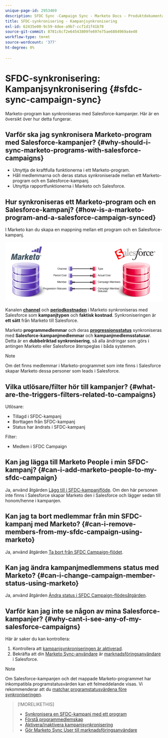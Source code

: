 ```yaml
---
unique-page-id: 2953469
description: SFDC Sync -Campaign Sync - Marketo Docs - Produktdokumentation
title: SFDC-synkronisering - Kampanjsynkronisering
exl-id: 62435e00-9c59-4dee-a9b7-ccf1d1f41b78
source-git-commit: 8781c6cf2e64543809fe697e75ae6884969a4e40
workflow-type: tm+mt
source-wordcount: '377'
ht-degree: 0%

---
```


# SFDC-synkronisering: Kampanjsynkronisering {#sfdc-sync-campaign-sync}

Marketo-program kan synkroniseras med Salesforce-kampanjer. Här är en översikt över hur detta fungerar.

## Varför ska jag synkronisera Marketo-program med Salesforce-kampanjer? {#why-should-i-sync-marketo-programs-with-salesforce-campaigns}

* Utnyttja de kraftfulla funktionerna i ett Marketo-program.
* Håll medlemmarna och deras status synkroniserade mellan ett Marketo-program och en Salesforce-kampanj.
* Utnyttja rapportfunktionerna i Marketo och Salesforce.

## Hur synkroniseras ett Marketo-program och en Salesforce-kampanj? {#how-is-a-marketo-program-and-a-salesforce-campaign-synced}

I Marketo kan du skapa en mappning mellan ett program och en Salesforce-kampanj.

![](assets/image2015-7-8-9-3a43-3a8.png)

Kanalen **[channel](/help/marketo/product-docs/administration/tags/create-a-program-channel.md)** och **[periodkostnaden](/help/marketo/product-docs/core-marketo-concepts/programs/working-with-programs/understanding-period-costs.md)** i Marketo synkroniseras med Salesforce som **kampanjtypen** och **faktisk kostnad**. Synkroniseringen är **ett sätt** från Marketo till Salesforce.

Marketo **programmedlemmar** och deras **[progressionsstatus](/help/marketo/product-docs/core-marketo-concepts/programs/creating-programs/understanding-program-membership.md)** synkroniseras med **Salesforce-kampanjmedlemmar** och **kampanjmedlemsstatusar**. Detta är en **dubbelriktad synkronisering**, så alla ändringar som görs i antingen Marketo eller Salesforce återspeglas i båda systemen.

>[!NOTE]
>
>Om det finns medlemmar i Marketo-programmet som inte finns i Salesforce skapar Marketo dessa personer som leads i Salesforce.

## Vilka utlösare/filter hör till kampanjer? {#what-are-the-triggers-filters-related-to-campaigns}

Utlösare:

* Tillagd i SFDC-kampanj
* Borttagen från SFDC-kampanj
* Status har ändrats i SFDC-kampanj

Filter:

* Medlem i SFDC Campaign

## Kan jag lägga till Marketo People i min SFDC-kampanj? {#can-i-add-marketo-people-to-my-sfdc-campaign}

Ja, använd åtgärden [Lägg till i SFDC-kampanjflöde](/help/marketo/product-docs/core-marketo-concepts/smart-campaigns/salesforce-flow-actions/add-to-sfdc-campaign.md). Om den här personen inte finns i Salesforce skapar Marketo den i Salesforce och lägger sedan till honom/henne i kampanjen.

## Kan jag ta bort medlemmar från min SFDC-kampanj med Marketo? {#can-i-remove-members-from-my-sfdc-campaign-using-marketo}

Ja, använd åtgärden [Ta bort från SFDC Campaign-flödet](/help/marketo/product-docs/core-marketo-concepts/smart-campaigns/salesforce-flow-actions/remove-from-sfdc-campaign.md).

## Kan jag ändra kampanjmedlemmens status med Marketo? {#can-i-change-campaign-member-status-using-marketo}

Ja, använd åtgärden [Ändra status i SFDC Campaign-flödesåtgärden](/help/marketo/product-docs/core-marketo-concepts/smart-campaigns/salesforce-flow-actions/change-status-in-sfdc-campaign.md).

## Varför kan jag inte se någon av mina Salesforce-kampanjer? {#why-cant-i-see-any-of-my-salesforce-campaigns}

Här är saker du kan kontrollera:

1. Kontrollera att [kampanjsynkroniseringen är aktiverad](/help/marketo/product-docs/crm-sync/salesforce-sync/setup/optional-steps/enable-disable-campaign-sync.md).
1. Bekräfta att din [Marketo Sync-användare](/help/marketo/product-docs/crm-sync/salesforce-sync/setup/enterprise-unlimited-edition/step-2-of-3-create-a-salesforce-user-for-marketo-enterprise-unlimited.md) är [marknadsföringsanvändare](/help/marketo/product-docs/crm-sync/salesforce-sync/setup/optional-steps/enable-disable-campaign-sync/make-marketo-sync-user-a-marketing-user.md) i Salesforce.

>[!NOTE]
>
>Om Salesforce-kampanjen och det mappade Marketo-programmet har inkompatibla programstatusvärden kan ett felmeddelande visas. Vi rekommenderar att du [matchar programstatusvärdena före synkroniseringen](/help/marketo/product-docs/crm-sync/salesforce-sync/sfdc-sync-details/how-to-match-program-statuses-and-salesforce-campaign-statuses-prior-to-sync.md).

>[!MORELIKETHIS]
>
>* [Synkronisera en SFDC-kampanj med ett program](/help/marketo/product-docs/core-marketo-concepts/programs/working-with-programs/sync-an-sfdc-campaign-with-a-program.md)
>* [Förstå programmedlemskap](/help/marketo/product-docs/core-marketo-concepts/programs/creating-programs/understanding-program-membership.md)
>* [Aktivera/inaktivera kampanjsynkronisering](/help/marketo/product-docs/crm-sync/salesforce-sync/setup/optional-steps/enable-disable-campaign-sync.md)
>* [Gör Marketo Sync User till marknadsföringsanvändare](/help/marketo/product-docs/crm-sync/salesforce-sync/setup/optional-steps/enable-disable-campaign-sync/make-marketo-sync-user-a-marketing-user.md)


